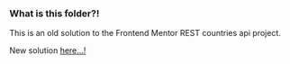 ### What is this folder?!

This is an old solution to the Frontend Mentor REST countries api project.

New solution [here...!]()
